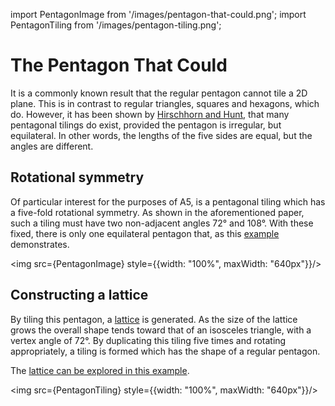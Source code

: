 import PentagonImage from '/images/pentagon-that-could.png';
import PentagonTiling from '/images/pentagon-tiling.png';

# The Pentagon That Could

It is a commonly known result that the regular pentagon cannot tile a 2D plane. This is in contrast to regular triangles, squares and hexagons, which do. However, it has been shown by [Hirschhorn and Hunt](https://core.ac.uk/download/pdf/82754854.pdf), that many pentagonal tilings do exist, provided the pentagon is irregular, but equilateral. In other words, the lengths of the five sides are equal, but the angles are different.

## Rotational symmetry

Of particular interest for the purposes of A5, is a pentagonal tiling which has a five-fold rotational symmetry. As shown in the aforementioned paper, such a tiling must have two non-adjacent angles 72° and 108°. With these fixed, there is only one equilateral pentagon that, as this [example](/examples/pentagon) demonstrates.

<img src={PentagonImage} style={{width: "100%", maxWidth: "640px"}}/>

## Constructing a lattice

By tiling this pentagon, a [lattice](/examples/lattice) is generated. As the size of the lattice grows the overall shape tends toward that of an isosceles triangle, with a vertex angle of 72°. By duplicating this tiling five times and rotating appropriately, a tiling is formed which has the shape of a regular pentagon. 

The [lattice can be explored in this example](/examples/lattice).

<img src={PentagonTiling} style={{width: "100%", maxWidth: "640px"}}/>